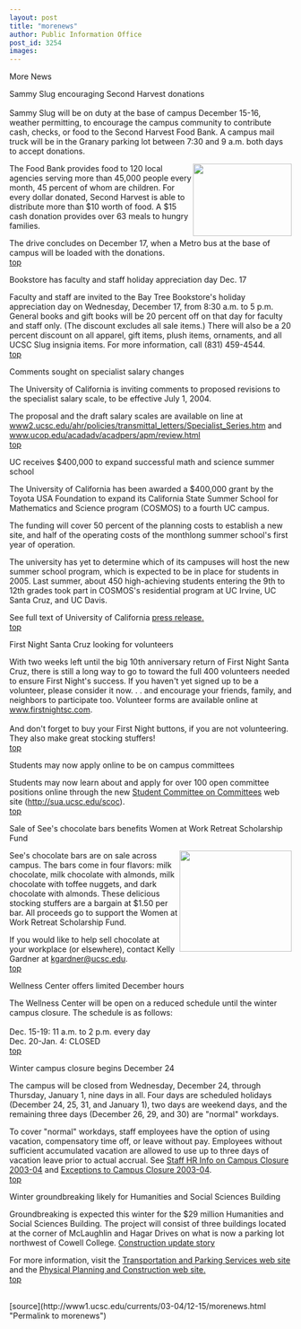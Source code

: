 ```yaml
---
layout: post
title: "morenews"
author: Public Information Office
post_id: 3254
images:
---
```


<p class="pagehead">
  More News
</p>
<p>
  <span class="sectionhead"><a name="donations" id="donations"></a>Sammy Slug encouraging Second Harvest donations</span><br>
  <br>
  Sammy Slug will be on duty at the base of campus December 15-16, weather permitting, to encourage the campus community to contribute cash, checks, or food to the Second Harvest Food Bank. A campus mail truck will be in the Granary parking lot between 7:30 and 9 a.m. both days to accept donations.<br>
</p>
<p>
  <img align="right" height="129" src="../art/second_harvest.jpg" width="176" alt="">The Food Bank provides food to 120 local agencies serving more than 45,000 people every month, 45 percent of whom are children. For every dollar donated, Second Harvest is able to distribute more than $10 worth of food. A $15 cash donation provides over 63 meals to hungry families.<br>
</p>
<p>
  The drive concludes on December 17, when a Metro bus at the base of campus will be loaded with the donations.<br>
  <a href="#donations">top</a>
</p>
<p class="sectionhead">
  <a name="bookstore" id="bookstore"></a>Bookstore has faculty and staff holiday appreciation day Dec. 17
</p>
<p>
  Faculty and staff are invited to the Bay Tree Bookstore's holiday appreciation day on Wednesday, December 17, from 8:30 a.m. to 5 p.m. General books and gift books will be 20 percent off on that day for faculty and staff only. (The discount excludes all sale items.) There will also be a 20 percent discount on all apparel, gift items, plush items, ornaments, and all UCSC Slug insignia items. For more information, call (831) 459-4544.<br>
  <a href="#donations">top</a>
</p>
<p class="sectionhead">
  <a name="salary" id="salary"></a>Comments sought on specialist salary changes
</p>
<p>
  The University of California is inviting comments to proposed revisions to the specialist salary scale, to be effective July 1, 2004.<br>
</p>
<p>
  The proposal and the draft salary scales are available on line at <a href="http://www2.ucsc.edu/ahr/policies/transmittal_letters/Specialist_Series.htm">www2.ucsc.edu/ahr/policies/transmittal_letters/Specialist_Series.htm</a> and <a href="http://www.ucop.edu/acadadv/acadpers/apm/review.html">www.ucop.edu/acadadv/acadpers/apm/review.html</a><br>
  <a href="#donations">top</a>
</p>
<p class="sectionhead">
  <a name="cosmos" id="cosmos"></a>UC receives $400,000 to expand successful math and science summer school
</p>
<p>
  The University of California has been awarded a $400,000 grant by the Toyota USA Foundation to expand its California State Summer School for Mathematics and Science program (COSMOS) to a fourth UC campus.<br>
</p>
<p>
  The funding will cover 50 percent of the planning costs to establish a new site, and half of the operating costs of the monthlong summer school's first year of operation.<br>
</p>
<p>
  The university has yet to determine which of its campuses will host the new summer school program, which is expected to be in place for students in 2005. Last summer, about 450 high-achieving students entering the 9th to 12th grades took part in COSMOS's residential program at UC Irvine, UC Santa Cruz, and UC Davis.<br>
</p>
<p>
  See full text of University of California <a href="http://www.ucop.edu/news/archives/2003/dec10art1.htm">press release.<br></a><a href="#donations">top</a>
</p>
<p class="sectionhead">
  <a name="volunteers" id="volunteers"></a>First Night Santa Cruz looking for volunteers
</p>
<p>
  With two weeks left until the big 10th anniversary return of First Night Santa Cruz, there is still a long way to go to toward the full 400 volunteers needed to ensure First Night's success. If you haven't yet signed up to be a volunteer, please consider it now. . . and encourage your friends, family, and neighbors to participate too. Volunteer forms are available online at <a href="http://www.firstnightsc.com">www.firstnightsc.com</a>.<br>
  <br>
  And don't forget to buy your First Night buttons, if you are not volunteering. They also make great stocking stuffers!<br>
  <a href="#donations">top</a>
</p>
<p>
  <span class="sectionhead"><a name="committees" id="committees"></a>Students may now apply online to be on campus committees</span><br>
</p>
<p>
  Students may now learn about and apply for over 100 open committee positions online through the new <a href="http://sua.ucsc.edu/scoc">Student Committee on Committees</a> web site (<a href="http://sua.ucsc.edu/scoc">http://sua.ucsc.edu/scoc</a>).<br>
  <a href="#donations">top</a>
</p>
<p class="sectionhead">
  <a name="sees" id="sees"></a>Sale of See's chocolate bars benefits Women at Work Retreat Scholarship Fund
</p>
<p>
  <img align="right" height="180" src="../art/sees_candy_bars.200.jpg" width="200" alt="">See's chocolate bars are on sale across campus. The bars come in four flavors: milk chocolate, milk chocolate with almonds, milk chocolate with toffee nuggets, and dark chocolate with almonds. These delicious stocking stuffers are a bargain at $1.50 per bar. All proceeds go to support the Women at Work Retreat Scholarship Fund.
</p>
<p>
  If you would like to help sell chocolate at your workplace (or elsewhere), contact Kelly Gardner at <a href="mailto:kgardner@ucsc.edu">kgardner@ucsc.edu</a>.<br>
  <a href="#donations">top</a>
</p>
<p class="sectionhead">
  <a name="wellness" id="wellness"></a>Wellness Center offers limited December hours
</p>
<p>
  The Wellness Center will be open on a reduced schedule until the winter campus closure. The schedule is as follows:<br>
  <br>
  Dec. 15-19: 11 a.m. to 2 p.m. every day<br>
  Dec. 20-Jan. 4: CLOSED<br>
  <a href="#donations">top</a>
</p>
<p class="sectionhead">
  <a name="winter" id="winter"></a>Winter campus closure begins December 24
</p>
<p>
  The campus will be closed from Wednesday, December 24, through Thursday, January 1, nine days in all. Four days are scheduled holidays (December 24, 25, 31, and January 1), two days are weekend days, and the remaining three days (December 26, 29, and 30) are "normal" workdays.<br>
</p>
<p>
  To cover "normal" workdays, staff employees have the option of using vacation, compensatory time off, or leave without pay. Employees without sufficient accumulated vacation are allowed to use up to three days of vacation leave prior to actual accrual. See <a href="http://www.ucsc.edu/news_events/messages/03-04/11-24.shr_closure.html">Staff HR Info on Campus Closure 2003-04</a> and <a href="http://www.ucsc.edu/news_events/messages/03-04/11-24.phys-plant_closure.html">Exceptions to Campus Closure 2003-04</a>.<br>
  <a href="#donations">top</a><br>
</p>
<p class="sectionhead">
  <a name="construction" id="construction"></a>Winter groundbreaking likely for Humanities and Social Sciences Building
</p>
<p>
  Groundbreaking is expected this winter for the $29 million Humanities and Social Sciences Building. The project will consist of three buildings located at the corner of McLaughlin and Hagar Drives on what is now a parking lot northwest of Cowell College. <a href="http://www.ucsc.edu/about/construction_plans.html">Construction update story</a>
</p>
<p>
  For more information, visit the <a href="http://www2.ucsc.edu/taps/">Transportation and Parking Services web site</a> and the <a href="http://www2.ucsc.edu/ppc/">Physical Planning and Construction web site.<br></a><a href="#donations">top</a><br>
  <br>
</p>
<p>

</p>
[source](http://www1.ucsc.edu/currents/03-04/12-15/morenews.html "Permalink to morenews")
